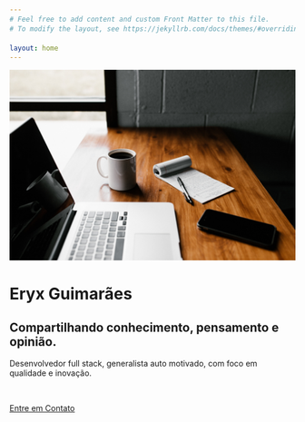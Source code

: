 ```yaml
---
# Feel free to add content and custom Front Matter to this file.
# To modify the layout, see https://jekyllrb.com/docs/themes/#overriding-theme-defaults

layout: home
---
```

<div class="large-hero">
    <img src="assets/images/hero-image-6000x4000.jpg" alt="" class="large-hero__image">
    <div class="large-hero__text-content">
        <h1 class="large-hero__title">Eryx Guimarães</h1>
        <h2 class="large-hero__subtitle">Compartilhando conhecimento, pensamento e opinião.</h2>
        <p class="large-hero__description">Desenvolvedor full stack, generalista auto motivado, com foco em qualidade e inovação.</p>
        <br />
        <p><a href="#contato" class="large-hero__button">Entre em Contato</a></p>
    </div>
</div>